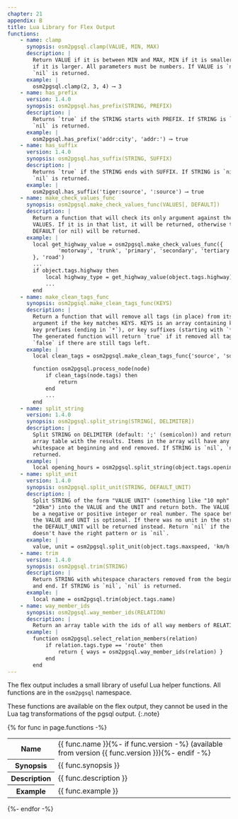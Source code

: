 ```yaml
---
chapter: 21
appendix: B
title: Lua Library for Flex Output
functions:
    - name: clamp
      synopsis: osm2pgsql.clamp(VALUE, MIN, MAX)
      description: |
        Return VALUE if it is between MIN and MAX, MIN if it is smaller, or MAX
        if it is larger. All parameters must be numbers. If VALUE is `nil`,
        `nil` is returned.
      example: |
        osm2pgsql.clamp(2, 3, 4) ⟶ 3
    - name: has_prefix
      version: 1.4.0
      synopsis: osm2pgsql.has_prefix(STRING, PREFIX)
      description: |
        Returns `true` if the STRING starts with PREFIX. If STRING is `nil`,
        `nil` is returned.
      example: |
        osm2pgsql.has_prefix('addr:city', 'addr:') ⟶ true
    - name: has_suffix
      version: 1.4.0
      synopsis: osm2pgsql.has_suffix(STRING, SUFFIX)
      description: |
        Returns `true` if the STRING ends with SUFFIX. If STRING is `nil`,
        `nil` is returned.
      example: |
        osm2pgsql.has_suffix('tiger:source', ':source') ⟶ true
    - name: make_check_values_func
      synopsis: osm2pgsql.make_check_values_func(VALUES[, DEFAULT])
      description: |
        Return a function that will check its only argument against the list of
        VALUES. If it is in that list, it will be returned, otherwise the
        DEFAULT (or nil) will be returned.
      example: |
        local get_highway_value = osm2pgsql.make_check_values_func({
                'motorway', 'trunk', 'primary', 'secondary', 'tertiary'
        }, 'road')
        ...
        if object.tags.highway then
            local highway_type = get_highway_value(object.tags.highway)
            ...
        end
    - name: make_clean_tags_func
      synopsis: osm2pgsql.make_clean_tags_func(KEYS)
      description: |
        Return a function that will remove all tags (in place) from its only
        argument if the key matches KEYS. KEYS is an array containing keys,
        key prefixes (ending in `*`), or key suffixes (starting with `*`).
        The generated function will return `true` if it removed all tags,
        `false` if there are still tags left.
      example: |
        local clean_tags = osm2pgsql.make_clean_tags_func{'source', 'source:*', '*:source', 'note'}

        function osm2pgsql.process_node(node)
            if clean_tags(node.tags) then
                return
            end
            ...
        end
    - name: split_string
      version: 1.4.0
      synopsis: osm2pgsql.split_string(STRING[, DELIMITER])
      description: |
        Split STRING on DELIMITER (default: ';' (semicolon)) and return an
        array table with the results. Items in the array will have any
        whitespace at beginning and end removed. If STRING is `nil`, `nil` is
        returned.
      example: |
        local opening_hours = osm2pgsql.split_string(object.tags.opening_hours)
    - name: split_unit
      version: 1.4.0
      synopsis: osm2pgsql.split_unit(STRING, DEFAULT_UNIT)
      description: |
        Split STRING of the form "VALUE UNIT" (something like "10 mph" or
        "20km") into the VALUE and the UNIT and return both. The VALUE must
        be a negative or positive integer or real number. The space between
        the VALUE and UNIT is optional. If there was no unit in the string,
        the DEFAULT_UNIT will be returned instead. Return `nil` if the STRING
        doesn't have the right pattern or is `nil`.
      example: |
        value, unit = osm2pgsql.split_unit(object.tags.maxspeed, 'km/h')
    - name: trim
      version: 1.4.0
      synopsis: osm2pgsql.trim(STRING)
      description: |
        Return STRING with whitespace characters removed from the beginning
        and end. If STRING is `nil`, `nil` is returned.
      example: |
        local name = osm2pgsql.trim(object.tags.name)
    - name: way_member_ids
      synopsis: osm2pgsql.way_member_ids(RELATION)
      description: |
        Return an array table with the ids of all way members of RELATION.
      example: |
        function osm2pgsql.select_relation_members(relation)
            if relation.tags.type == 'route' then
                return { ways = osm2pgsql.way_member_ids(relation) }
            end
        end
---
```


The flex output includes a small library of useful Lua helper functions.
All functions are in the `osm2pgsql` namespace.

These functions are available on the flex output, they cannot be used in
the Lua tag transformations of the pgsql output.
{:.note}

{% for func in page.functions -%}
<table class="lib">
    <tbody>
        <tr class="lib-name"><th>Name</th><td>{{ func.name }}{%- if func.version -%} <span class="version" style="font-weight: normal;">(available from version {{ func.version }})</span>{%- endif -%}</td></tr>
        <tr class="lib-syno"><th>Synopsis</th><td>{{ func.synopsis }}</td></tr>
        <tr class="lib-desc"><th>Description</th><td>{{ func.description }}</td></tr>
        <tr class="lib-exam"><th>Example</th><td>{{ func.example }}</td></tr>
    </tbody>
</table>
{%- endfor -%}

